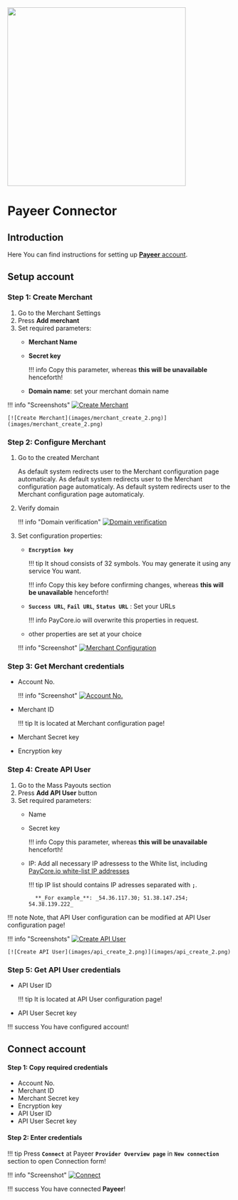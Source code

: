 <img src="https://static.openfintech.io/payment_providers/payeer/logo.svg?w=400" width="400px">

# Payeer Connector

## Introduction

Here You can find  instructions for setting up <a href="https://payeer.com/en/account/" target="_blank" rel="noopener"> **Payeer**  account</a>.

## Setup account

### Step 1: Create Merchant

1. Go to the Merchant Settings
2. Press **Add merchant**
3. Set required parameters:
    - **Merchant Name**
    - **Secret key**
        
        !!! info
            Copy this parameter, whereas **this will be unavailable** henceforth!
    
    - **Domain name**: set your merchant  domain name

!!! info "Screenshots"
    [![Create Merchant](images/merchant_create_1.png)](images/merchant_create_1.png)
    
    [![Create Merchant](images/merchant_create_2.png)](images/merchant_create_2.png)

### Step 2: Configure Merchant

1. Go to the created Merchant

    As default system redirects user to the Merchant configuration page automaticaly. 
        As default system redirects user to the Merchant configuration page automaticaly. 
    As default system redirects user to the Merchant configuration page automaticaly. 

2. Verify domain
    
    !!! info "Domain verification"
        [![Domain verification](images/merchant_verify.png)](images/merchant_verify.png)

3. Set configuration properties: 

    - **`Encryption key`**
        
        !!! tip
            It shoud consists of 32 symbols. You may generate it using any service You want.

        !!! info
            Copy this key before confirming changes, whereas **this will be unavailable** henceforth!

    - **`Success URL`**, **`Fail URL`**, **`Status URL`** : Set your URLs
        
        !!! info
            PayCore.io will overwrite this properties in request. 

    - other properties are set at your choice

    !!! info "Screenshot"
        [![Merchant Configuration](images/merchant_configure.png)](images/merchant_configure.png)

### Step 3: Get Merchant credentials

-  Account No.

    !!! info "Screenshot"
        [![Account No.](images/account_no.png)](images/account_no.png)

-  Merchant ID

    !!! tip
        It is located at Merchant configuration page!

-  Merchant Secret key
-  Encryption key

### Step 4: Create API User

1. Go to the Mass Payouts section
2. Press **Add API User** button
3. Set required parameters:
    - Name
    - Secret key
       
        !!! info
            Copy this parameter, whereas **this will be unavailable** henceforth!

    - IP: Add all necessary IP adressess to the White list, including  [PayСore.io white-list IP addresses](/ips/#white-list-ip-addresses)
    
        !!! tip
            IP list should contains IP adresses separated with **`;`**.

            **_For example_**: _54.36.117.30; 51.38.147.254; 54.38.139.222_

!!! note
    Note, that API User configuration can be modified at API User configuration page!


!!! info "Screenshots"
    [![Create API User](images/api_create_1.png)](images/api_create_1.png)
    
    [![Create API User](images/api_create_2.png)](images/api_create_2.png)

    
### Step 5: Get API User credentials

-  API User ID

    !!! tip
        It is located at API User configuration page!

-  API User Secret key


!!! success
    You have configured account!




## Connect account

#### Step 1: Copy required credentials

-  Account No.
-  Merchant ID
-  Merchant Secret key
-  Encryption key
-  API User ID
-  API User Secret key


#### Step 2: Enter credentials



!!! tip
    Press **`Connect`** at Payeer **`Provider Overview page`** in **`New connection`** section to open Connection form!



!!! info "Screenshot"
    [![Connect](images/payeer_connect.png)](images/payeer_connect.png)


!!! success
    You have connected **Payeer**!